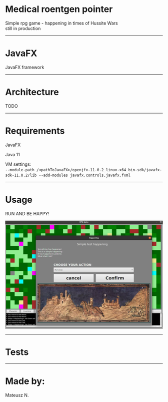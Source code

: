 # Medical roentgen pointer

Simple rpg game - happening in times of Hussite Wars<br>
still in production

----------------------------

# JavaFX

JavaFX framework



--------------------------------------
# Architecture

TODO

--------------------------------------
# Requirements

JavaFX

Java 11

VM settings: <br>
`--module-path /<pathToJavaFX>/openjfx-11.0.2_linux-x64_bin-sdk/javafx-sdk-11.0.2/lib --add-modules javafx.controls,javafx.fxml`

--------------------------
# Usage
RUN AND BE HAPPY!


![Screenshot](https://raw.githubusercontent.com/matned666/rpg-game/Matned/src/main/resources/screenshot1.jpg)

------------------------------
# Tests



--------------------------

# Made by:

Mateusz N.